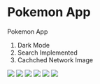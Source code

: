 # Pokemon App

Pokemon App

<ol>
<li>Dark Mode</li>
<li>Search Implemented</li>
<li>Cachched Network Image</li>
</ol>


![](screenshot/dashboard-dark.png)
![](screenshot/dashboard-light.png)
![](screenshot/pokemon-detail-dark.png)
![](screenshot/pokemon-detail-light.png)
![](screenshot/search-screen.png)
![](screenshot/splash.png)
